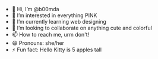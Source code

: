 - 👋 Hi, I’m @b00mda
- 👀 I’m interested in everything PINK
- 🌱 I’m currently learning web designing
- 💞️ I’m looking to collaborate on anything cute and colorful
- 📫 How to reach me, urm don't!
- 😄 Pronouns: she/her
- ⚡ Fun fact: Hello Kitty is 5 apples tall

<!---
b00mda/b00mda is a ✨ special ✨ repository because its `README.md` (this file) appears on your GitHub profile.
You can click the Preview link to take a look at your changes.
--->
